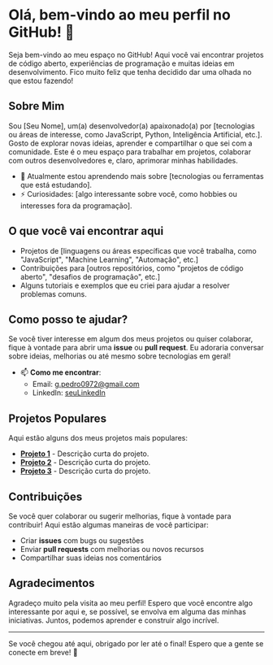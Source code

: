 # Olá, bem-vindo ao meu perfil no GitHub! 👋

Seja bem-vindo ao meu espaço no GitHub! Aqui você vai encontrar projetos de código aberto, experiências de programação e muitas ideias em desenvolvimento. Fico muito feliz que tenha decidido dar uma olhada no que estou fazendo!

## Sobre Mim

Sou [Seu Nome], um(a) desenvolvedor(a) apaixonado(a) por [tecnologias ou áreas de interesse, como JavaScript, Python, Inteligência Artificial, etc.]. Gosto de explorar novas ideias, aprender e compartilhar o que sei com a comunidade. Este é o meu espaço para trabalhar em projetos, colaborar com outros desenvolvedores e, claro, aprimorar minhas habilidades.

- 🌱 Atualmente estou aprendendo mais sobre [tecnologias ou ferramentas que está estudando].
- ⚡ Curiosidades: [algo interessante sobre você, como hobbies ou interesses fora da programação].

## O que você vai encontrar aqui

- Projetos de [linguagens ou áreas específicas que você trabalha, como "JavaScript", "Machine Learning", "Automação", etc.]
- Contribuições para [outros repositórios, como "projetos de código aberto", "desafios de programação", etc.]
- Alguns tutoriais e exemplos que eu criei para ajudar a resolver problemas comuns.

## Como posso te ajudar?

Se você tiver interesse em algum dos meus projetos ou quiser colaborar, fique à vontade para abrir uma **issue** ou **pull request**. Eu adoraria conversar sobre ideias, melhorias ou até mesmo sobre tecnologias em geral!

- 📫 **Como me encontrar**:
  - Email: [g.pedro0972@gmail.com](mailto:seu.email@example.com)
  - LinkedIn: [seuLinkedIn](https://linkedin.com/in/seuLinkedIn)

## Projetos Populares

Aqui estão alguns dos meus projetos mais populares:

- [**Projeto 1**](link-do-repositorio) - Descrição curta do projeto.
- [**Projeto 2**](link-do-repositorio) - Descrição curta do projeto.
- [**Projeto 3**](link-do-repositorio) - Descrição curta do projeto.

## Contribuições

Se você quer colaborar ou sugerir melhorias, fique à vontade para contribuir! Aqui estão algumas maneiras de você participar:

- Criar **issues** com bugs ou sugestões
- Enviar **pull requests** com melhorias ou novos recursos
- Compartilhar suas ideias nos comentários

## Agradecimentos

Agradeço muito pela visita ao meu perfil! Espero que você encontre algo interessante por aqui e, se possível, se envolva em alguma das minhas iniciativas. Juntos, podemos aprender e construir algo incrível.

---

Se você chegou até aqui, obrigado por ler até o final! Espero que a gente se conecte em breve! 🚀

